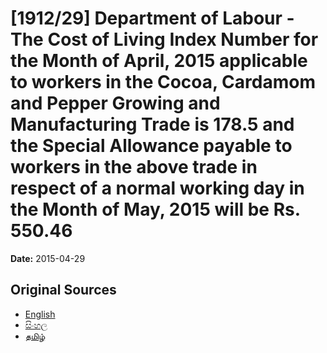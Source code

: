 # [1912/29] Department of Labour - The Cost of Living Index Number for the Month of April, 2015 applicable to workers in the Cocoa, Cardamom and Pepper Growing and Manufacturing Trade is 178.5 and the Special Allowance payable to workers in the above trade in respect of a normal working day in the Month of May, 2015 will be Rs. 550.46

**Date:** 2015-04-29

## Original Sources

- [English](https://documents.gov.lk/view/extra-gazettes/2015/4/1912-29_E.pdf)
- [සිංහල](https://documents.gov.lk/view/extra-gazettes/2015/4/1912-29_S.pdf)
- [தமிழ்](https://documents.gov.lk/view/extra-gazettes/2015/4/1912-29_T.pdf)
